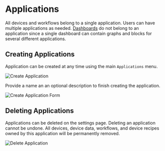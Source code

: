 # Applications

All devices and workflows belong to a single application. Users can have multiple applications as needed. [Dashboards](/dashboards/overview) do not belong to an application since a single dashboard can contain graphs and blocks for several different applications.

## Creating Applications

Application can be created at any time using the main `Applications` menu.

![Create Application](/images/applications/create-application.png "Create Application")

Provide a name an an optional description to finish creating the application.

![Create Application Form](/images/applications/create-application-form.png "Create Application Form")

## Deleting Applications

Applications can be deleted on the settings page. Deleting an application cannot be undone. All devices, device data, workflows, and device recipes owned by this application will be permanently removed.

![Delete Application](/images/applications/delete-application.png "Delete Application")
